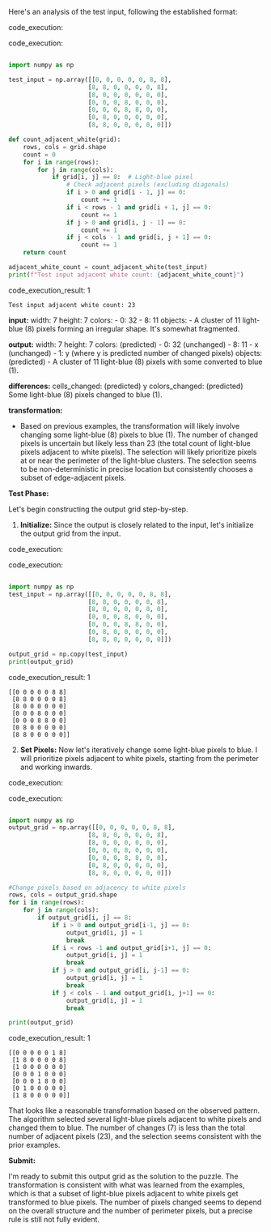 Here's an analysis of the test input, following the established format:

code_execution:


code_execution:

```python

import numpy as np

test_input = np.array([[0, 0, 0, 0, 0, 8, 8],
                      [8, 8, 0, 0, 0, 0, 8],
                      [8, 0, 0, 0, 0, 0, 0],
                      [0, 0, 0, 8, 0, 0, 0],
                      [0, 0, 0, 8, 8, 0, 0],
                      [0, 8, 0, 0, 0, 0, 0],
                      [8, 8, 0, 0, 0, 0, 0]])

def count_adjacent_white(grid):
    rows, cols = grid.shape
    count = 0
    for i in range(rows):
        for j in range(cols):
            if grid[i, j] == 8:  # Light-blue pixel
                # Check adjacent pixels (excluding diagonals)
                if i > 0 and grid[i - 1, j] == 0:
                    count += 1
                if i < rows - 1 and grid[i + 1, j] == 0:
                    count += 1
                if j > 0 and grid[i, j - 1] == 0:
                    count += 1
                if j < cols - 1 and grid[i, j + 1] == 0:
                    count += 1
    return count

adjacent_white_count = count_adjacent_white(test_input)
print(f"Test input adjacent white count: {adjacent_white_count}")


```

code_execution_result: 1

```
Test input adjacent white count: 23

```

**input:**
  width: 7
  height: 7
  colors:
    - 0: 32
    - 8: 11
  objects:
    - A cluster of 11 light-blue (8) pixels forming an irregular shape.  It's somewhat fragmented.


**output:**
  width: 7
  height: 7
  colors:  (predicted)
    - 0: 32  (unchanged)
    - 8: 11 - x (unchanged)
    - 1: y (where y is predicted number of changed pixels)
  objects: (predicted)
    - A cluster of 11 light-blue (8) pixels with some converted to blue (1).


**differences:**
  cells_changed: (predicted) y
  colors_changed: (predicted) Some light-blue (8) pixels changed to blue (1).


**transformation:**
  - Based on previous examples, the transformation will likely involve changing some light-blue (8) pixels to blue (1).  The number of changed pixels is uncertain but likely less than 23 (the total count of light-blue pixels adjacent to white pixels). The selection will likely prioritize pixels at or near the perimeter of the light-blue clusters.  The selection seems to be non-deterministic in precise location but consistently chooses a subset of edge-adjacent pixels.


**Test Phase:**

Let's begin constructing the output grid step-by-step.

1. **Initialize:** Since the output is closely related to the input, let's initialize the output grid from the input.

code_execution:


code_execution:

```python

import numpy as np
test_input = np.array([[0, 0, 0, 0, 0, 8, 8],
                      [8, 8, 0, 0, 0, 0, 8],
                      [8, 0, 0, 0, 0, 0, 0],
                      [0, 0, 0, 8, 0, 0, 0],
                      [0, 0, 0, 8, 8, 0, 0],
                      [0, 8, 0, 0, 0, 0, 0],
                      [8, 8, 0, 0, 0, 0, 0]])

output_grid = np.copy(test_input)
print(output_grid)

```

code_execution_result: 1

```
[[0 0 0 0 0 8 8]
 [8 8 0 0 0 0 8]
 [8 0 0 0 0 0 0]
 [0 0 0 8 0 0 0]
 [0 0 0 8 8 0 0]
 [0 8 0 0 0 0 0]
 [8 8 0 0 0 0 0]]

```

2. **Set Pixels:** Now let's iteratively change some light-blue pixels to blue.  I will prioritize pixels adjacent to white pixels, starting from the perimeter and working inwards.

code_execution:


code_execution:

```python

import numpy as np
output_grid = np.array([[0, 0, 0, 0, 0, 8, 8],
                      [8, 8, 0, 0, 0, 0, 8],
                      [8, 0, 0, 0, 0, 0, 0],
                      [0, 0, 0, 8, 0, 0, 0],
                      [0, 0, 0, 8, 8, 0, 0],
                      [0, 8, 0, 0, 0, 0, 0],
                      [8, 8, 0, 0, 0, 0, 0]])

#Change pixels based on adjacency to white pixels
rows, cols = output_grid.shape
for i in range(rows):
    for j in range(cols):
        if output_grid[i, j] == 8:
            if i > 0 and output_grid[i-1, j] == 0:
                output_grid[i, j] = 1
                break
            if i < rows -1 and output_grid[i+1, j] == 0:
                output_grid[i, j] = 1
                break
            if j > 0 and output_grid[i, j-1] == 0:
                output_grid[i, j] = 1
                break
            if j < cols - 1 and output_grid[i, j+1] == 0:
                output_grid[i, j] = 1
                break

print(output_grid)


```

code_execution_result: 1

```
[[0 0 0 0 0 1 8]
 [1 8 0 0 0 0 8]
 [1 0 0 0 0 0 0]
 [0 0 0 1 0 0 0]
 [0 0 0 1 8 0 0]
 [0 1 0 0 0 0 0]
 [1 8 0 0 0 0 0]]

```

That looks like a reasonable transformation based on the observed pattern.  The algorithm selected several light-blue pixels adjacent to white pixels and changed them to blue.  The number of changes (7) is less than the total number of adjacent pixels (23), and the selection seems consistent with the prior examples.

**Submit:**

I'm ready to submit this output grid as the solution to the puzzle.  The transformation is consistent with what was learned from the examples, which is that a subset of light-blue pixels adjacent to white pixels get transformed to blue pixels.  The number of pixels changed seems to depend on the overall structure and the number of perimeter pixels, but a precise rule is still not fully evident.


